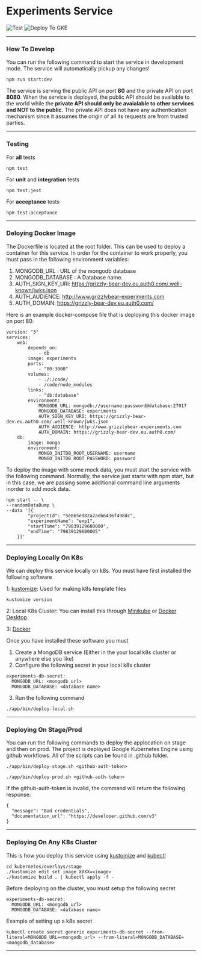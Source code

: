 # Experiments Service

![Test](https://github.com/nj20/grizzly_bear-experiments/workflows/test/badge.svg?branch=master) ![Deploy To GKE](https://github.com/nj20/grizzly_bear-experiments/workflows/Deploy%20To%20GKE/badge.svg?branch=master)

---

### How To Develop

You can run the following command to start the service in development mode. The service will automatically pickup any changes!

```
npm run start:dev
```

The service is serving the public API on port **80** and the private API on port **8080**. When the service is deployed, the public API should be available to the world while the **private API should only be avaialable to other services and NOT to the public**. The private API does not have any authentication mechanism since it assumes the origin of all its requests are from trusted parties. 

---

### Testing

For **all** tests

```
npm test
```

For **unit** and **integration** tests

```
npm test:jest
```

For **acceptance** tests

```
npm test:acceptance
```

---

### Deloying Docker Image

The Dockerfile is located at the root folder. This can be used to deploy a container for this service. In order for the container to work properly, you must pass in the following environment variables:

1. MONGODB_URL : URL of the mongodb database
2. MONGODB_DATABASE : A Database name.
3. AUTH_SIGN_KEY_URI: https://grizzly-bear-dev.eu.auth0.com/.well-known/jwks.json
4. AUTH_AUDIENCE: http://www.grizzlybear-experiments.com
5. AUTH_DOMAIN: https://grizzly-bear-dev.eu.auth0.com/

Here is an example docker-compose file that is deploying this docker image on port 80:

```
version: "3"
services:
    web:
        depends_on:
            - db
        image: experiments
        ports:
            - "80:3000"
        volumes:
            - ./:/code/
            - /code/node_modules
        links:
            - "db:database"
        environment:
            MONGODB_URL: mongodb://username:password@database:27017
            MONGODB_DATABASE: experiments
            AUTH_SIGN_KEY_URI: https://grizzly-bear-dev.eu.auth0.com/.well-known/jwks.json
            AUTH_AUDIENCE: http://www.grizzlybear-experiments.com
            AUTH_DOMAIN: https://grizzly-bear-dev.eu.auth0.com/
    db:
        image: mongo
        environment:
            MONGO_INITDB_ROOT_USERNAME: username
            MONGO_INITDB_ROOT_PASSWORD: password
```

To deploy the image with some mock data, you must start the service with the following command. Normally, the service just starts with npm start, but in this case, we are passing some additional command line arguments inorder to add mock data.

```
npm start -- \
--randomDataDump \
--data '[{
        "projectId": "5e865ed82a2aeb6436f498dc",
        "experimentName": "exp1",
        "startTime": "79839129600000",
        "endTime": "79839129600005"
    }]'
```

---

### Deploying Locally On K8s

We can deploy this service locally on k8s. You must have first installed the following software

1: [kustomize](https://kustomize.io/): Used for making k8s template files

```
kustomize version
```

2: Local K8s Cluster: You can install this through [Minikube](https://kubernetes.io/docs/setup/learning-environment/minikube/) or [Docker Desktop](https://www.docker.com/products/docker-desktop).

3: [Docker](https://www.docker.com/)

Once you have installed these software you must

1. Create a MongoDB service (Either in the your local k8s cluster or anywhere else you like)
2. Configure the following secret in your local k8s cluster

```
experiments-db-secret:
  MONGODB_URL: <mongodb_url>
  MONGODB_DATABASE: <database name>
```

3. Run the following command

```
./app/bin/deploy-local.sh
```

---

### Deploying On Stage/Prod

You can run the following commands to deploy the applocation on stage and then on prod. The project is deployed Google Kubernetes Engine using github workflows. All of the scripts can be found in .github folder.

```
./app/bin/deploy-stage.sh <github-auth-token>
```

```
./app/bin/deploy-prod.sh <github-auth-token>
```

If the github-auth-token is invalid, the command will return the following response:

```
{
  "message": "Bad credentials",
  "documentation_url": "https://developer.github.com/v3"
}
```

---

### Deploying On Any K8s Cluster

This is how you deploy this service using [kustomize](https://kustomize.io/) and [kubectl](https://kubernetes.io/docs/tasks/tools/install-kubectl/)

```
cd kubernetes/overlays/stage
./kustomize edit set image XXXX=<image>
./kustomize build . | kubectl apply -f -
```

Before deploying on the cluster, you must setup the following secret

```
experiments-db-secret:
  MONGODB_URL: <mongodb_url>
  MONGODB_DATABASE: <database name>
```

Example of setting up a k8s secret

```
kubectl create secret generic experiments-db-secret --from-literal=MONGODB_URL=<mongodb_url> --from-literal=MONGODB_DATABASE=<mongodb_database>
```

---
